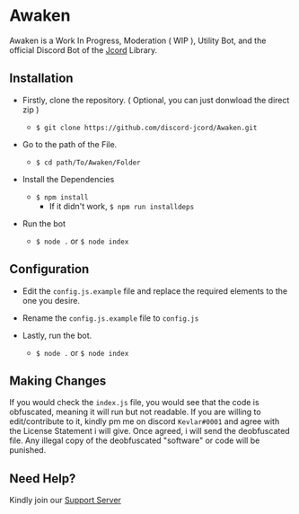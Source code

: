 # Awaken
Awaken is a Work In Progress, Moderation ( WIP ), Utility Bot, and the official Discord Bot of the [Jcord](https://discord-jcord/jcord/) Library.

## Installation
- Firstly, clone the repository. ( Optional, you can just donwload the direct zip )  
  - `$ git clone https://github.com/discord-jcord/Awaken.git`  

- Go to the path of the File.  
  - `$ cd path/To/Awaken/Folder`  

- Install the Dependencies  
  - `$ npm install`  
    - If it didn't work, `$ npm run installdeps`  

- Run the bot  
  - `$ node .` or `$ node index`  

## Configuration
- Edit the `config.js.example` file and replace the required elements to the one you desire.  

- Rename the `config.js.example` file to `config.js`  

- Lastly, run the bot.  
  - `$ node .` or `$ node index`  

## Making Changes
If you would check the `index.js` file, you would see that the code is obfuscated, meaning it will run but not readable. If you are willing to edit/contribute to it, kindly pm me on discord `Kevlar#0001` and agree with the License Statement i will give. Once agreed, i will send the deobfuscated file. Any illegal copy of the deobfuscated "software" or code will be punished.

## Need Help?
Kindly join our [Support Server](https://discord.gg/JK8xDJQ/s)
